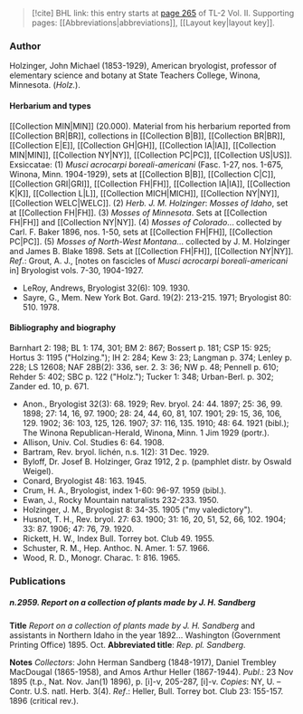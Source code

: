 > [!cite] BHL link: this entry starts at [page 265](https://www.biodiversitylibrary.org/item/103253#page/291/mode/1up) of TL-2 Vol. II.
> Supporting pages: [[Abbreviations|abbreviations]], [[Layout key|layout key]].

### Author

Holzinger, John Michael (1853-1929), American bryologist, professor of elementary science and botany at State Teachers College, Winona, Minnesota. (*Holz.*).

#### Herbarium and types

[[Collection MIN|MIN]] (20.000). Material from his herbarium reported from [[Collection BR|BR]], collections in [[Collection B|B]], [[Collection BR|BR]], [[Collection E|E]], [[Collection GH|GH]], [[Collection IA|IA]], [[Collection MIN|MIN]], [[Collection NY|NY]], [[Collection PC|PC]], [[Collection US|US]]. Exsiccatae: (1) *Musci acrocarpi boreali-americani* (Fasc. 1-27, nos. 1-675, Winona, Minn. 1904-1929), sets at [[Collection B|B]], [[Collection C|C]], [[Collection GRI|GRI]], [[Collection FH|FH]], [[Collection IA|IA]], [[Collection K|K]], [[Collection L|L]], [[Collection MICH|MICH]], [[Collection NY|NY]], [[Collection WELC|WELC]].
(2) *Herb. J. M. Holzinger*: *Mosses of Idaho*, set at [[Collection FH|FH]].
(3) *Mosses of Minnesota*. Sets at [[Collection FH|FH]] and [[Collection NY|NY]].
(4) *Mosses of Colorado*... collected by Carl. F. Baker 1896, nos. 1-50, sets at [[Collection FH|FH]], [[Collection PC|PC]].
(5) *Mosses of North-West Montana*... collected by J. M. Holzinger and James B. Blake 1898. Sets at [[Collection FH|FH]], [[Collection NY|NY]].
*Ref*.: Grout, A. J., \[notes on fascicles of *Musci acrocarpi boreali-americani* in\] Bryologist vols. 7-30, 1904-1927.
- LeRoy, Andrews, Bryologist 32(6): 109. 1930.
- Sayre, G., Mem. New York Bot. Gard. 19(2): 213-215. 1971; Bryologist 80: 510. 1978.

#### Bibliography and biography

Barnhart 2: 198; BL 1: 174, 301; BM 2: 867; Bossert p. 181; CSP 15: 925; Hortus 3: 1195 ("Holzing."); IH 2: 284; Kew 3: 23; Langman p. 374; Lenley p. 228; LS 12608; NAF 28B(2): 336, ser. 2. 3: 36; NW p. 48; Pennell p. 610; Rehder 5: 402; SBC p. 122 ("Holz."); Tucker 1: 348; Urban-Berl. p. 302; Zander ed. 10, p. 671.
- Anon., Bryologist 32(3): 68. 1929; Rev. bryol. 24: 44. 1897; 25: 36, 99. 1898; 27: 14, 16, 97. 1900; 28: 24, 44, 60, 81, 107. 1901; 29: 15, 36, 106, 129. 1902; 36: 103, 125, 126. 1907; 37: 116, 135. 1910; 48: 64. 1921 (bibl.); The Winona Republican-Herald, Winona, Minn. 1 Jim 1929 (portr.).
- Allison, Univ. Col. Studies 6: 64. 1908.
- Bartram, Rev. bryol. lichén, n.s. 1(2): 31 Dec. 1929.
- Byloff, Dr. Josef B. Holzinger, Graz 1912, 2 p. (pamphlet distr. by Oswald Weigel).
- Conard, Bryologist 48: 163. 1945.
- Crum, H. A., Bryologist, index 1-60: 96-97. 1959 (bibl.).
- Ewan, J., Rocky Mountain naturalists 232-233. 1950.
- Holzinger, J. M., Bryologist 8: 34-35. 1905 ("my valedictory").
- Husnot, T. H., Rev. bryol. 27: 63. 1900; 31: 16, 20, 51, 52, 66, 102. 1904; 33: 87. 1906; 47: 76, 79. 1920.
- Rickett, H. W., Index Bull. Torrey bot. Club 49. 1955.
- Schuster, R. M., Hep. Anthoc. N. Amer. 1: 57. 1966.
- Wood, R. D., Monogr. Charac. 1: 816. 1965.

### Publications

##### n.2959. Report on a collection of plants made by J. H. Sandberg

**Title**
*Report on a collection of plants made by J. H. Sandberg* and assistants in Northern Idaho in the year 1892... Washington (Government Printing Office) 1895. Oct.
**Abbreviated title**: *Rep. pl. Sandberg*.

**Notes**
*Collectors*: John Herman Sandberg (1848-1917), Daniel Trembley MacDougal (1865-1958), and Amos Arthur Heller (1867-1944).
*Publ*.: 23 Nov 1895 (t.p., Nat. Nov. Jan(1) 1896), p. \[i\]-v, 205-287, \[i\]-v. *Copies*: NY, U. – Contr. U.S. natl. Herb. 3(4).
*Ref*.: Heller, Bull. Torrey bot. Club 23: 155-157. 1896 (critical rev.).


